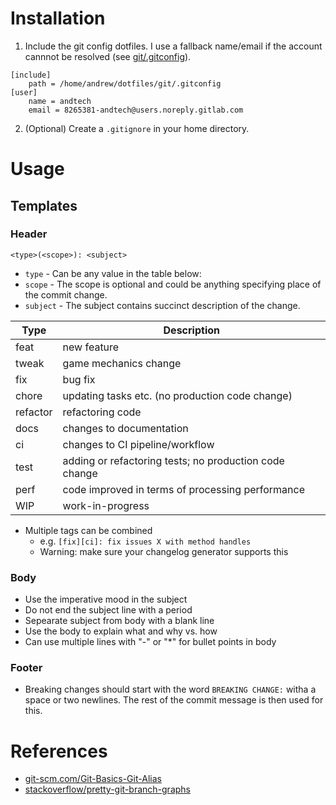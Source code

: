 # Installation
1. Include the git config dotfiles. I use a fallback name/email if the account cannnot be resolved (see [git/.gitconfig](https://gitlab.com/andtech/dotfiles/-/blob/master/git/.gitconfig#L30)).
```
[include]
	path = /home/andrew/dotfiles/git/.gitconfig
[user]
	name = andtech
	email = 8265381-andtech@users.noreply.gitlab.com
```

2. (Optional) Create a `.gitignore` in your home directory.

# Usage
## Templates
### Header
```
<type>(<scope>): <subject>
```

* `type` - Can be any value in the table below:
* `scope` - The scope is optional and could be anything specifying place of the commit change.
* `subject` - The subject contains succinct description of the change.

| Type | Description |
| - | - |
| feat     | new feature |
| tweak    | game mechanics change |
| fix      | bug fix |
| chore    | updating tasks etc. (no production code change) |
| refactor | refactoring code |
| docs     | changes to documentation |
| ci       | changes to CI pipeline/workflow |
| test     | adding or refactoring tests; no production code change |
| perf     | code improved in terms of processing performance |
| WIP      | work-in-progress |


* Multiple tags can be combined
	* e.g. `[fix][ci]: fix issues X with method handles`
	* Warning: make sure your changelog generator supports this

### Body
* Use the imperative mood in the subject
* Do not end the subject line with a period
* Sepearate subject from body with a blank line
* Use the body to explain what and why vs. how
* Can use multiple lines with "-" or "*" for bullet points in body

### Footer
* Breaking changes should start with the word `BREAKING CHANGE:` witha a space or two newlines. The rest of the commit message is then used for this.

# References
* [git-scm.com/Git-Basics-Git-Alias](http://git-scm.com/book/en/v2/Git-Basics-Git-Aliases)
* [stackoverflow/pretty-git-branch-graphs](https://stackoverflow.com/questions/1057564/pretty-git-branch-graphs)
